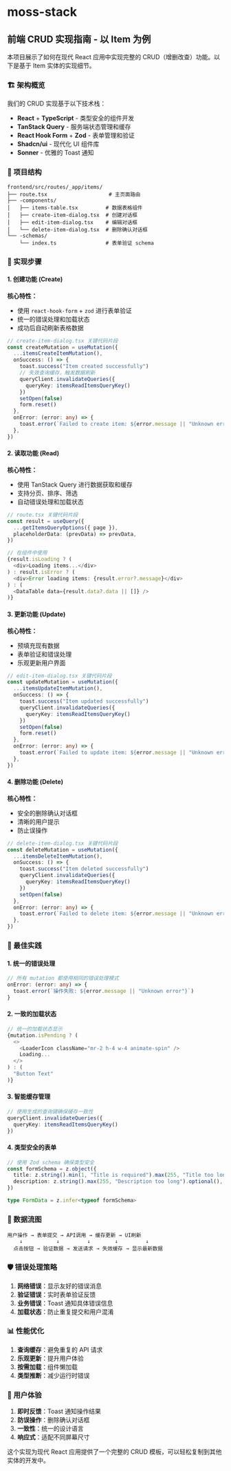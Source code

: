 # moss-stack

## 前端 CRUD 实现指南 - 以 Item 为例

本项目展示了如何在现代 React 应用中实现完整的 CRUD（增删改查）功能。以下是基于 Item 实体的实现细节。

### 🏗️ 架构概览

我们的 CRUD 实现基于以下技术栈：

- **React** + **TypeScript** - 类型安全的组件开发
- **TanStack Query** - 服务端状态管理和缓存
- **React Hook Form** + **Zod** - 表单管理和验证
- **Shadcn/ui** - 现代化 UI 组件库
- **Sonner** - 优雅的 Toast 通知

### 📁 项目结构

```plaintext
frontend/src/routes/_app/items/
├── route.tsx                    # 主页面路由
├── -components/
│   ├── items-table.tsx         # 数据表格组件
│   ├── create-item-dialog.tsx  # 创建对话框
│   ├── edit-item-dialog.tsx    # 编辑对话框
│   └── delete-item-dialog.tsx  # 删除确认对话框
└── -schemas/
    └── index.ts                # 表单验证 schema
```

### 🔧 实现步骤

#### 1. 创建功能 (Create)

**核心特性：**

- 使用 `react-hook-form` + `zod` 进行表单验证
- 统一的错误处理和加载状态
- 成功后自动刷新表格数据

```typescript
// create-item-dialog.tsx 关键代码片段
const createMutation = useMutation({
  ...itemsCreateItemMutation(),
  onSuccess: () => {
    toast.success("Item created successfully")
    // 失效查询缓存，触发数据刷新
    queryClient.invalidateQueries({ 
      queryKey: itemsReadItemsQueryKey() 
    })
    setOpen(false)
    form.reset()
  },
  onError: (error: any) => {
    toast.error(`Failed to create item: ${error.message || "Unknown error"}`)
  },
})
```

#### 2. 读取功能 (Read)

**核心特性：**

- 使用 TanStack Query 进行数据获取和缓存
- 支持分页、排序、筛选
- 自动错误处理和加载状态

```typescript
// route.tsx 关键代码片段
const result = useQuery({
  ...getItemsQueryOptions({ page }),
  placeholderData: (prevData) => prevData,
})

// 在组件中使用
{result.isLoading ? (
  <div>Loading items...</div>
) : result.isError ? (
  <div>Error loading items: {result.error?.message}</div>
) : (
  <DataTable data={result.data?.data || []} />
)}
```

#### 3. 更新功能 (Update)

**核心特性：**

- 预填充现有数据
- 表单验证和错误处理
- 乐观更新用户界面

```typescript
// edit-item-dialog.tsx 关键代码片段
const updateMutation = useMutation({
  ...itemsUpdateItemMutation(),
  onSuccess: () => {
    toast.success("Item updated successfully")
    queryClient.invalidateQueries({ 
      queryKey: itemsReadItemsQueryKey() 
    })
    setOpen(false)
    form.reset()
  },
  onError: (error: any) => {
    toast.error(`Failed to update item: ${error.message || "Unknown error"}`)
  },
})
```

#### 4. 删除功能 (Delete)

**核心特性：**

- 安全的删除确认对话框
- 清晰的用户提示
- 防止误操作

```typescript
// delete-item-dialog.tsx 关键代码片段
const deleteMutation = useMutation({
  ...itemsDeleteItemMutation(),
  onSuccess: () => {
    toast.success("Item deleted successfully")
    queryClient.invalidateQueries({ 
      queryKey: itemsReadItemsQueryKey() 
    })
    setOpen(false)
  },
  onError: (error: any) => {
    toast.error(`Failed to delete item: ${error.message || "Unknown error"}`)
  },
})
```

### 🎯 最佳实践

#### 1. 统一的错误处理

```typescript
// 所有 mutation 都使用相同的错误处理模式
onError: (error: any) => {
  toast.error(`操作失败: ${error.message || "Unknown error"}`)
}
```

#### 2. 一致的加载状态

```typescript
// 统一的加载状态显示
{mutation.isPending ? (
  <>
    <LoaderIcon className="mr-2 h-4 w-4 animate-spin" />
    Loading...
  </>
) : (
  "Button Text"
)}
```

#### 3. 智能缓存管理

```typescript
// 使用生成的查询键确保缓存一致性
queryClient.invalidateQueries({ 
  queryKey: itemsReadItemsQueryKey() 
})
```

#### 4. 类型安全的表单

```typescript
// 使用 Zod schema 确保类型安全
const formSchema = z.object({
  title: z.string().min(1, "Title is required").max(255, "Title too long"),
  description: z.string().max(255, "Description too long").optional(),
})

type FormData = z.infer<typeof formSchema>
```

### 🔄 数据流图

```plaintext
用户操作 → 表单提交 → API调用 → 缓存更新 → UI刷新
    ↓           ↓         ↓        ↓         ↓
  点击按钮 → 验证数据 → 发送请求 → 失效缓存 → 显示最新数据
```

### 🛡️ 错误处理策略

1. **网络错误**：显示友好的错误消息
2. **验证错误**：实时表单验证反馈
3. **业务错误**：Toast 通知具体错误信息
4. **加载状态**：防止重复提交和用户混淆

### 📊 性能优化

1. **查询缓存**：避免重复的 API 请求
2. **乐观更新**：提升用户体验
3. **按需加载**：组件懒加载
4. **类型推断**：减少运行时错误

### 🎨 用户体验

1. **即时反馈**：Toast 通知操作结果
2. **防误操作**：删除确认对话框
3. **一致性**：统一的设计语言
4. **响应式**：适配不同屏幕尺寸

这个实现为现代 React 应用提供了一个完整的 CRUD 模板，可以轻松复制到其他实体的开发中。
